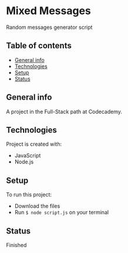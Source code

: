 # Mixed Messages
Random messages generator script

## Table of contents
* [General info](#general-info)
* [Technologies](#technologies)
* [Setup](#setup)
* [Status](#status)

## General info
A project in the Full-Stack path at Codecademy.
	
## Technologies
Project is created with:
* JavaScript
* Node.js
	
## Setup
To run this project:
* Download the files
* Run ```$ node script.js``` on your terminal

## Status
Finished